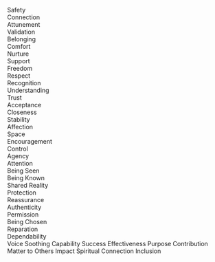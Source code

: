 Safety  
Connection  
Attunement  
Validation  
Belonging  
Comfort  
Nurture  
Support  
Freedom  
Respect  
Recognition  
Understanding  
Trust  
Acceptance  
Closeness  
Stability  
Affection  
Space  
Encouragement  
Control  
Agency  
Attention  
Being Seen  
Being Known  
Shared Reality  
Protection  
Reassurance  
Authenticity  
Permission  
Being Chosen  
Reparation  
Dependability  
Voice
Soothing
Capability
Success
Effectiveness
Purpose
Contribution
Matter to Others
Impact
Spiritual Connection
Inclusion  